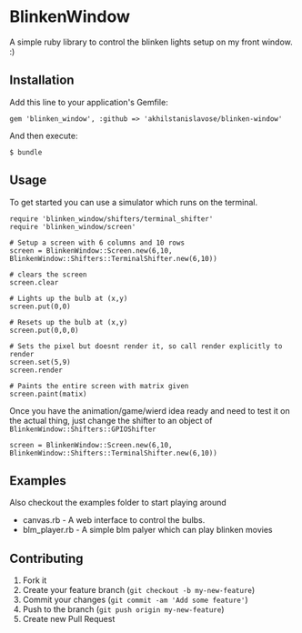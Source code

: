# BlinkenWindow

A simple ruby library to control the blinken lights setup on my front window. :)

## Installation

Add this line to your application's Gemfile:

    gem 'blinken_window', :github => 'akhilstanislavose/blinken-window'

And then execute:

    $ bundle

## Usage

To get started you can use a simulator which runs on the terminal.

    require 'blinken_window/shifters/terminal_shifter'
    require 'blinken_window/screen'

    # Setup a screen with 6 columns and 10 rows
    screen = BlinkenWindow::Screen.new(6,10, BlinkenWindow::Shifters::TerminalShifter.new(6,10))

    # clears the screen
    screen.clear

    # Lights up the bulb at (x,y)
    screen.put(0,0)

    # Resets up the bulb at (x,y)
    screen.put(0,0,0)

    # Sets the pixel but doesnt render it, so call render explicitly to render
    screen.set(5,9)
    screen.render

    # Paints the entire screen with matrix given
    screen.paint(matix)

Once you have the animation/game/wierd idea ready and need to test it on the actual thing, just change the shifter to an object of `BlinkenWindow::Shifters::GPIOShifter`

    screen = BlinkenWindow::Screen.new(6,10, BlinkenWindow::Shifters::TerminalShifter.new(6,10))

## Examples

Also checkout the examples folder to start playing around

  * canvas.rb -  A web interface to control the bulbs.
  * blm_player.rb - A simple blm palyer which can play blinken movies

## Contributing

1. Fork it
2. Create your feature branch (`git checkout -b my-new-feature`)
3. Commit your changes (`git commit -am 'Add some feature'`)
4. Push to the branch (`git push origin my-new-feature`)
5. Create new Pull Request
